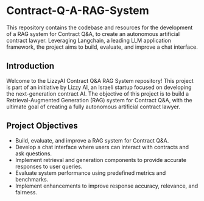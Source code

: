 # Contract-Q-A-RAG-System
This repository contains the codebase and resources for the development of a RAG system for Contract Q&amp;A, to create an autonomous artificial contract lawyer. Leveraging Langchain, a leading LLM application framework, the project aims to build, evaluate, and improve a chat interface.

## Introduction
Welcome to the LizzyAI Contract Q&A RAG System repository! This project is part of an initiative by Lizzy AI, an Israeli startup focused on developing the next-generation contract AI. The objective of this project is to build a Retrieval-Augmented Generation (RAG) system for Contract Q&A, with the ultimate goal of creating a fully autonomous artificial contract lawyer.


## Project Objectives
* Build, evaluate, and improve a RAG system for Contract Q&A.
* Develop a chat interface where users can interact with contracts and ask questions.
* Implement retrieval and generation components to provide accurate responses to user queries.
* Evaluate system performance using predefined metrics and benchmarks.
* Implement enhancements to improve response accuracy, relevance, and fairness.

